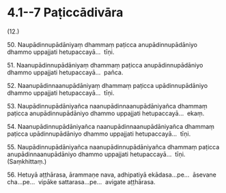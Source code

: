 # 4.1--7 Paṭiccādivāra

(12.)

50\. Naupādinnupādāniyaṃ dhammaṃ paṭicca anupādinnupādāniyo dhammo uppajjati hetupaccayā…  tīṇi.

51\. Naanupādinnupādāniyaṃ dhammaṃ paṭicca anupādinnupādāniyo dhammo uppajjati hetupaccayā…  pañca.

52\. Naanupādinnaanupādāniyaṃ dhammaṃ paṭicca upādinnupādāniyo dhammo uppajjati hetupaccayā…  tīṇi.

53\. Naupādinnupādāniyañca naanupādinnaanupādāniyañca dhammaṃ paṭicca anupādinnupādāniyo dhammo uppajjati hetupaccayā…  ekaṃ.

54\. Naanupādinnupādāniyañca naanupādinnaanupādāniyañca dhammaṃ paṭicca upādinnupādāniyo dhammo uppajjati hetupaccayā…  tīṇi.

55\. Naupādinnupādāniyañca naanupādinnupādāniyañca dhammaṃ paṭicca anupādinnaanupādāniyo dhammo uppajjati hetupaccayā…  tīṇi. (Saṃkhittaṃ.)

56\. Hetuyā aṭṭhārasa, ārammaṇe nava, adhipatiyā ekādasa…pe…  āsevane cha…pe…  vipāke sattarasa…pe…  avigate aṭṭhārasa.
